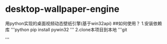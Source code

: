 # desktop-wallpaper-engine
用python实现的桌面视频动态壁纸引擎(基于win32api)
##如何使用？
1.安装依赖库
'''python
pip install pywin32
'''
2.clone本项目到本地
'''git

'''
